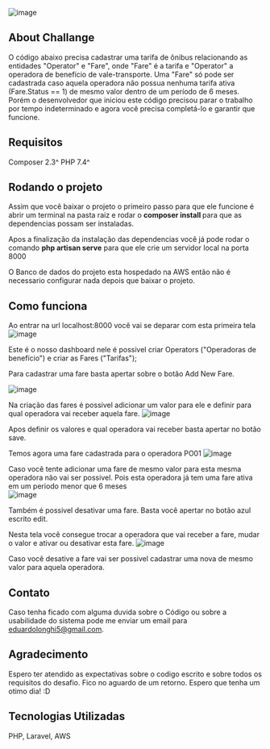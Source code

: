 ![image](https://user-images.githubusercontent.com/47927459/184676185-2e72989f-98a8-48ba-8f80-24bab2553bab.png)

## About Challange

O código abaixo precisa cadastrar uma tarifa de ônibus relacionando as entidades "Operator" e "Fare", onde "Fare" é a tarifa e "Operator" a operadora de benefício de vale-transporte. Uma "Fare" só pode ser cadastrada caso aquela operadora não possua nenhuma tarifa ativa (Fare.Status == 1) de mesmo valor dentro de um período de 6 meses. Porém o desenvolvedor que iniciou este código precisou parar o trabalho por tempo indeterminado e agora você precisa completá-lo e garantir que funcione.

## Requisitos

Composer 2.3^
PHP 7.4^

## Rodando o projeto

Assim que você baixar o projeto o primeiro passo para que ele funcione é abrir um terminal na pasta raiz e rodar o <b> composer install </b> para que as dependencias possam ser instaladas.

Apos a finalização da instalação das dependencias você já pode rodar o comando <b>php artisan serve</b> para que ele crie um servidor local na porta 8000

O Banco de dados do projeto esta hospedado na AWS então não é necessario configurar nada depois que baixar o projeto.

## Como funciona

Ao entrar na url localhost:8000 você vai se deparar com esta primeira tela
![image](https://user-images.githubusercontent.com/47927459/184673939-1e365c36-9c0d-4ff4-aea2-349aeded68b3.png)

Este é o nosso dashboard nele é possivel criar Operators ("Operadoras de benefício") e criar as Fares ("Tarifas");

Para cadastrar uma fare basta apertar sobre o botão Add New Fare.

![image](https://user-images.githubusercontent.com/47927459/184674320-ed6baf6a-af7c-4554-ac9b-78b6727cf297.png)

Na criação das fares é possivel adicionar um valor para ele e definir para qual operadora vai receber aquela fare.
![image](https://user-images.githubusercontent.com/47927459/184674440-00f32e7d-b41a-4278-9900-a097ac37c4a3.png)

Apos definir os valores e qual operadora vai receber basta apertar no botão save.

Temos agora uma fare cadastrada para o operadora PO01
![image](https://user-images.githubusercontent.com/47927459/184674623-4f5d5ee4-fc35-49b0-812d-a10eedae36e8.png)

Caso você tente adicionar uma fare de mesmo valor para esta mesma operadora não vai ser possivel. Pois esta operadora já tem uma fare ativa em um periodo menor que 6 meses <br>
![image](https://user-images.githubusercontent.com/47927459/184674875-1ca2a39b-610c-43c8-9f4b-d6bf81e07487.png)

Também é possivel desativar uma fare. Basta você apertar no botão azul escrito edit.

Nesta tela você consegue trocar a operadora que vai receber a fare, mudar o valor e ativar ou desativar esta fare.
![image](https://user-images.githubusercontent.com/47927459/184675268-233a9055-918c-4f52-a97d-3c81ef1a7c86.png)

Caso você desative a fare vai ser possivel cadastrar uma nova de mesmo valor para aquela operadora.

## Contato
 Caso tenha ficado com alguma duvida sobre o Código ou sobre a usabilidade do sistema pode me enviar um email para eduardolonghi5@gmail.com.

## Agradecimento
 Espero ter atendido as expectativas sobre o codigo escrito e sobre todos os requisitos do desafio.
 Fico no aguardo de um retorno.
 Espero que tenha um otimo dia! :D
 
## Tecnologias Utilizadas

PHP, Laravel, AWS
